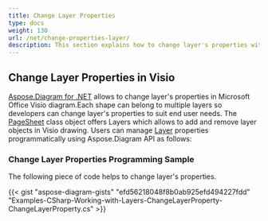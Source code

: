 ```yaml
---
title: Change Layer Properties
type: docs
weight: 130
url: /net/change-properties-layer/
description: This section explains how to change layer's properties with Aspose.Diagram.
---
```


## **Change Layer Properties in Visio**
[Aspose.Diagram for .NET](https://products.aspose.com/diagram/net/) allows to change layer's properties in Microsoft Office Visio diagram.Each shape can belong to multiple layers so developers can change layer's properties to suit end user needs. The [PageSheet](https://reference.aspose.com/diagram/net/aspose.diagram/pagesheet) class object offers Layers which allows to add and remove layer objects in Visio drawing. Users can manage [Layer](https://reference.aspose.com/diagram/net/aspose.diagram/layer) properties programmatically using Aspose.Diagram API as follows:
### **Change Layer Properties Programming Sample**
The following piece of code helps to change layer's properties.

{{< gist "aspose-diagram-gists" "efd56218048f8b0ab925efd494227fdd" "Examples-CSharp-Working-with-Layers-ChangeLayerProperty-ChangeLayerProperty.cs" >}}